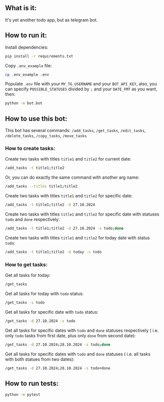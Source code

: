 ## What is it:

It's yet another todo app, but as telegram bot.

## How to run it:

Install dependencies:

```sh
pip install -r requirements.txt
```

Copy `.env_example` file:

```sh
cp .env_example .env
```

Populate `.env` file with your `MY_TG_USERNAME` and your `BOT_API_KEY`,
also, you can specify `POSSIBLE_STATUSES` divided by `;` and your `DATE_FMT` as you want, then:

```sh
python -m bot.bot
```

## How to use this bot:

This bot has several commands: `/add_tasks`, `/get_tasks`, `/edit_tasks`, `/delete_tasks`,
`/copy_tasks`, `/move_tasks`

### How to create tasks:

Create two tasks with titles `title1` and `title2` for current date:

```sh
/add_tasks -t title1;title2
```
Or, you can do exactly the same command with another arg name:

```sh
/add_tasks --titles title1;title2
```

Create two tasks with titles `title1` and `title2` for specific date:

```sh
/add_tasks -t title1;title2 -d 27.10.2024
```

Create two tasks with titles `title1` and `title2` for specific date
with statuses `todo` and `done` respectively:

```sh
/add_tasks -t title1;title2 -d 27.10.2024 -s todo;done
```

Create two tasks with titles `title1` and `title2` for today date
with status `todo`:

```sh
/add_tasks -t title1;title2 -d today -s todo
```

### How to get tasks:

Get all tasks for today:

```sh
/get_tasks
```

Get all tasks for today with `todo` status:

```sh
/get_tasks -s todo
```

Get all tasks for specific date with `todo` status:

```sh
/get_tasks -d 27.10.2024 -s todo
```

Get all tasks for specific dates with `todo` and `done` statuses respectively (
i.e. only `todo` tasks from first date, plus only `done` from second date):

```sh
/get_tasks -d 27.10.2024;28.10.2024 -s todo;done
```

Get all tasks for specific dates with `todo` and `done` statuses (
i.e. all tasks with both statues from two dates):

```sh
/get_tasks -d 27.10.2024;28.10.2024 -s todo+done
```

## How to run tests:

```sh
python -m pytest
```
